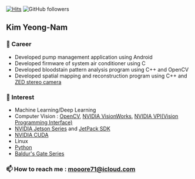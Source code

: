[![Hits](https://hits.seeyoufarm.com/api/count/incr/badge.svg?url=https%3A%2F%2Fgithub.com%2FKimYoungNam&count_bg=%2379C83D&title_bg=%23555555&icon=&icon_color=%23E7E7E7&title=hits&edge_flat=false)](https://hits.seeyoufarm.com) ![GitHub followers](https://img.shields.io/github/followers/kimyoungnam?style=social)

## Kim Yeong-Nam

### 🔭 Career
* Developed pump management application using Android
* Developed firmware of system air conditioner using C
* Developed bloodstain pattern analysis program using C++ and OpenCV
* Developed spatial mapping and reconstruction program using C++ and [ZED stereo camera](https://www.stereolabs.com)

### 🌱 Interest
* Machine Learning/Deep Learning
* Computer Vision : [OpenCV](https://opencv.org/), [NVIDIA VisionWorks](https://developer.nvidia.com/embedded/visionworks), [NVIDIA VPI(Vision Programming Interface)](https://developer.nvidia.com/embedded/vpi)
* [NVIDIA Jetson Series](https://developer.nvidia.com/embedded-computing) and [JetPack SDK](https://developer.nvidia.com/EMBEDDED/Jetpack)
* [NVIDIA CUDA](https://developer.nvidia.com/cuda-zone)
* Linux
* [Python](https://www.python.org)
* [Baldur's Gate Series](https://en.wikipedia.org/wiki/Baldur's_Gate_(series))

### 📫 How to reach me : mooore71@icloud.com

<!--
**KimYoungNam/KimYoungNam** is a ✨ _special_ ✨ repository because its `README.md` (this file) appears on your GitHub profile.

Here are some ideas to get you started:

- 🔭 I’m currently working on ...
- 🌱 I’m currently learning ...
- 👯 I’m looking to collaborate on ...
- 🤔 I’m looking for help with ...
- 💬 Ask me about ...
- 📫 How to reach me: ...
- 😄 Pronouns: ...
- ⚡ Fun fact: ...
-->
